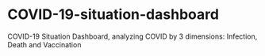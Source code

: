 # COVID-19-situation-dashboard
COVID-19 Situation Dashboard, analyzing COVID by 3 dimensions: Infection, Death and Vaccination
